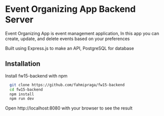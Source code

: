 # Event Organizing App Backend Server

Event Organizing App is event management application, In this app you can create, update, and delete events based on your preferences

Built using Express.js to make an API, PostgreSQL for database

## Installation

Install fw15-backend with npm

```bash
  git clone https://github.com/fahmipraga/fw15-backend
  cd fw15-backend
  npm install
  npm run dev
```
  
Open http://localhost:8080 with your browser to see the result
